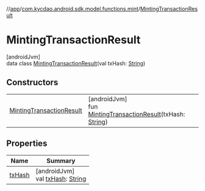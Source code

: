 //[app](../../../index.md)/[com.kycdao.android.sdk.model.functions.mint](../index.md)/[MintingTransactionResult](index.md)

# MintingTransactionResult

[androidJvm]\
data class [MintingTransactionResult](index.md)(val txHash: [String](https://kotlinlang.org/api/latest/jvm/stdlib/kotlin/-string/index.html))

## Constructors

| | |
|---|---|
| [MintingTransactionResult](-minting-transaction-result.md) | [androidJvm]<br>fun [MintingTransactionResult](-minting-transaction-result.md)(txHash: [String](https://kotlinlang.org/api/latest/jvm/stdlib/kotlin/-string/index.html)) |

## Properties

| Name | Summary |
|---|---|
| [txHash](tx-hash.md) | [androidJvm]<br>val [txHash](tx-hash.md): [String](https://kotlinlang.org/api/latest/jvm/stdlib/kotlin/-string/index.html) |

